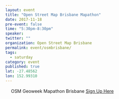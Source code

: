 ```yaml
---
layout: event 
title: "Open Street Map Brisbane Mapathon"
date: 2017-11-18
pre-event: false
time: "5:30pm-8:30pm"
speaker:
twitter: ""
organization: Open Street Map Brisbane
permalink: event/osmbrisbane/
tags:
  - saturday
category: event
published: true
lat: -27.48562
lon: 152.99310
---
```

　
OSM Geoweek Mapathon Brisbane
[Sign Up Here](https://osmgeobne.eventbrite.com)
